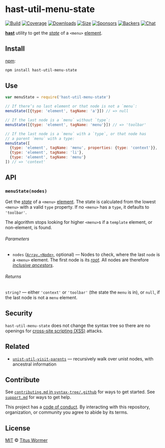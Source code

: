 # hast-util-menu-state

[![Build][build-badge]][build]
[![Coverage][coverage-badge]][coverage]
[![Downloads][downloads-badge]][downloads]
[![Size][size-badge]][size]
[![Sponsors][sponsors-badge]][collective]
[![Backers][backers-badge]][collective]
[![Chat][chat-badge]][chat]

[**hast**][hast] utility to get the [*state*][spec] of a `<menu>` [element][].

## Install

[npm][]:

```sh
npm install hast-util-menu-state
```

## Use

```js
var menuState = require('hast-util-menu-state')

// If there’s no last element or that node is not a `menu`:
menuState([{type: 'element', tagName: 'a'}]) // => null

// If the last node is a `menu` without `type`:
menuState([{type: 'element', tagName: 'menu'}]) // => 'toolbar'

// If the last node is a `menu` with a `type`, or that node has
// a parent `menu` with a type:
menuState([
  {type: 'element', tagName: 'menu', properties: {type: 'context'}},
  {type: 'element', tagName: 'li'},
  {type: 'element', tagName: 'menu'}
]) // => 'context'
```

## API

### `menuState(nodes)`

Get the [*state*][spec] of a `<menu>` [element][].
The state is calculated from the lowest `<menu>` with a valid `type` property.
If no `<menu>` has a `type`, it defaults to `'toolbar'`.

The algorithm stops looking for higher `<menu>`s if a `template` element,
or non-element, is found.

###### Parameters

*   `nodes` ([`Array.<Node>`][node], optional) — Nodes to check, where the
    last `node` is a `<menu>` element.
    The first node is its [*root*][root].
    All nodes are therefore [*inclusive ancestors*][ancestor].

###### Returns

`string?` — either `'context'` or `'toolbar'` (the state the `menu` is in), or
`null`, if the last node is not a `menu` element.

## Security

`hast-util-menu-state` does not change the syntax tree so there are no openings
for [cross-site scripting (XSS)][xss] attacks.

## Related

*   [`unist-util-visit-parents`](https://github.com/syntax-tree/unist-util-visit-parents)
    — recursively walk over unist nodes, with ancestral information

## Contribute

See [`contributing.md` in `syntax-tree/.github`][contributing] for ways to get
started.
See [`support.md`][support] for ways to get help.

This project has a [code of conduct][coc].
By interacting with this repository, organization, or community you agree to
abide by its terms.

## License

[MIT][license] © [Titus Wormer][author]

<!-- Definition -->

[build-badge]: https://img.shields.io/travis/syntax-tree/hast-util-menu-state.svg

[build]: https://travis-ci.org/syntax-tree/hast-util-menu-state

[coverage-badge]: https://img.shields.io/codecov/c/github/syntax-tree/hast-util-menu-state.svg

[coverage]: https://codecov.io/github/syntax-tree/hast-util-menu-state

[downloads-badge]: https://img.shields.io/npm/dm/hast-util-menu-state.svg

[downloads]: https://www.npmjs.com/package/hast-util-menu-state

[size-badge]: https://img.shields.io/bundlephobia/minzip/hast-util-menu-state.svg

[size]: https://bundlephobia.com/result?p=hast-util-menu-state

[sponsors-badge]: https://opencollective.com/unified/sponsors/badge.svg

[backers-badge]: https://opencollective.com/unified/backers/badge.svg

[collective]: https://opencollective.com/unified

[chat-badge]: https://img.shields.io/badge/chat-spectrum-7b16ff.svg

[chat]: https://spectrum.chat/unified/syntax-tree

[npm]: https://docs.npmjs.com/cli/install

[license]: license

[author]: https://wooorm.com

[contributing]: https://github.com/syntax-tree/.github/blob/master/contributing.md

[support]: https://github.com/syntax-tree/.github/blob/master/support.md

[coc]: https://github.com/syntax-tree/.github/blob/master/code-of-conduct.md

[spec]: https://html.spec.whatwg.org/#attr-menu-type

[node]: https://github.com/syntax-tree/unist#node

[root]: https://github.com/syntax-tree/unist#root

[ancestor]: https://github.com/syntax-tree/unist#ancestor

[hast]: https://github.com/syntax-tree/hast

[element]: https://github.com/syntax-tree/hast#element

[xss]: https://en.wikipedia.org/wiki/Cross-site_scripting

